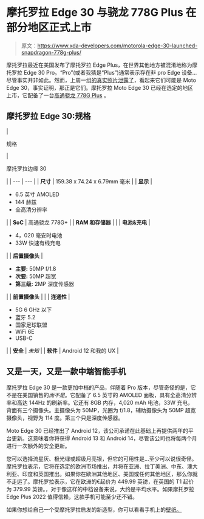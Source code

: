 # 摩托罗拉 Edge 30 与骁龙 778G Plus 在部分地区正式上市

> 原文：<https://www.xda-developers.com/motorola-edge-30-launched-snapdragon-778g-plus/>

摩托罗拉最近在美国发布了摩托罗拉 Edge Plus，在世界其他地方被混淆地称为摩托罗拉 Edge 30 Pro。“Pro”(或者我猜是“Plus”)通常表示存在非 pro Edge 设备…尽管事实并非如此。然而，上周一组[的真实照片泄露了](https://www.xda-developers.com/motorola-edge-30-photos-leak/)，看起来它们可能是 Moto Edge 30，事实证明，那正是它们。摩托罗拉 Moto Edge 30 已经在选定的地区上市，它配备了一台[高通骁龙 778G Plus](https://www.xda-developers.com/qualcomm-778g-plus-695-680-480-plus-announced/) 。

## 摩托罗拉 Edge 30:规格

| 

规格

 | 

摩托罗拉边缘 30

 |
| --- | --- |
| **尺寸** | 159.38 x 74.24 x 6.79mm 毫米 |
| **显示** | 

*   6.5 英寸 AMOLED
*   144 赫兹
*   全高清分辨率

 |
| **SoC** | 高通骁龙 778G+ |
| **RAM 和存储器** |  |
| **电池&充电** | 

*   4，020 毫安时电池
*   33W 快速有线充电

 |
| **后置摄像头** | 

*   **主要:** 50MP f/1.8
*   **次要:** 50MP 超宽
*   **第三级:** 2MP 深度传感器

 |
| **前置摄像头** |  |
| **连通性** | 

*   5G 6 GHz 以下
*   蓝牙 5.2
*   国家足球联盟
*   WiFi 6E
*   USB-C

 |
| **安全** | *未知* |
| **软件** | Android 12 和我的 UX |

## 又是一天，又是一款中端智能手机

摩托罗拉 Edge 30 是一款更加中档的产品，伴随着 Pro 版本，尽管奇怪的是，它不是在美国销售的*而不是*。它配备了 6.5 英寸的 AMOLED 面板，具有全高清分辨率和高达 144Hz 的刷新率。它还有 8GB 内存，4,020 mAh 电池，33W 充电，背面有三个摄像头。主摄像头为 50MP，光圈为 f/1.8，辅助摄像头为 50MP 超宽摄像头，视野为 114 度。第三个只是深度传感器。

Moto Edge 30 已经推出了 Android 12，该公司承诺在此基础上再提供两年的平台更新。这意味着你将获得 Android 13 和 Android 14，尽管该公司也将每两个月进行一次额外的安全更新。

您可以选择流星灰、极光绿或超级月亮银，但它的可用性是...至少可以说很奇怪。摩托罗拉表示，它将在选定的欧洲市场推出，并将在亚洲、拉丁美洲、中东、澳大利亚、印度和英国推出。如果你在欧洲其他地区、美国或任何其他地区，那么你就不走运了。摩托罗拉表示，它在欧洲的€起价为 449.99 英镑，在英国的 T1 起价为 379.99 英镑。，对于像这样的中档设备来说，大约是平均水平。如果摩托罗拉 Edge Plus 2022 值得信赖，这款手机可能至少还不错。

如果你想给自己一个受摩托罗拉启发的新造型，你可以看看手机上的[壁纸。](https://www.xda-developers.com/motorola-edge-30-wallpapers/)